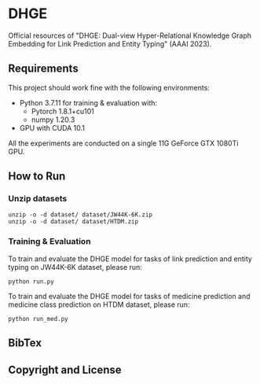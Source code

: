 # DHGE
Official resources of "DHGE: Dual-view Hyper-Relational Knowledge Graph Embedding for Link Prediction and Entity Typing" (AAAI 2023).

## Requirements
This project should work fine with the following environments:

- Python 3.7.11 for training & evaluation with:
    -  Pytorch 1.8.1+cu101
    -  numpy 1.20.3
- GPU with CUDA 10.1

All the experiments are conducted on a single 11G GeForce GTX 1080Ti GPU.


## How to Run


### Unzip datasets


```
unzip -o -d dataset/ dataset/JW44K-6K.zip
unzip -o -d dataset/ dataset/HTDM.zip
```

### Training & Evaluation

To train and evaluate the DHGE model for tasks of link prediction and entity typing on JW44K-6K dataset, please run:

```
python run.py
```

To train and evaluate the DHGE model for tasks of medicine prediction and medicine class prediction on HTDM dataset, please run:

```
python run_med.py
```

## BibTex


## Copyright and License
